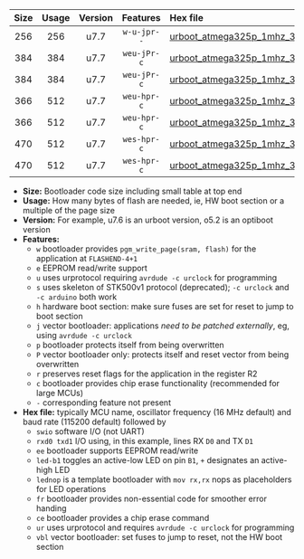 |Size|Usage|Version|Features|Hex file|
|:-:|:-:|:-:|:-:|:--|
|256|256|u7.7|`w-u-jpr--`|[urboot_atmega325p_1mhz_38400bps_swio_rxe0_txe1_ur_vbl.hex](https://raw.githubusercontent.com/stefanrueger/urboot.hex/main/mcus/atmega325p/fcpu_1mhz/38400_bps/urboot_atmega325p_1mhz_38400bps_swio_rxe0_txe1_ur_vbl.hex)|
|384|384|u7.7|`weu-jPr-c`|[urboot_atmega325p_1mhz_38400bps_swio_rxe0_txe1_ee_led+b5_fr_ce_ur_vbl.hex](https://raw.githubusercontent.com/stefanrueger/urboot.hex/main/mcus/atmega325p/fcpu_1mhz/38400_bps/urboot_atmega325p_1mhz_38400bps_swio_rxe0_txe1_ee_led+b5_fr_ce_ur_vbl.hex)|
|384|384|u7.7|`weu-jPr-c`|[urboot_atmega325p_1mhz_38400bps_swio_rxe0_txe1_ee_lednop_fr_ce_ur_vbl.hex](https://raw.githubusercontent.com/stefanrueger/urboot.hex/main/mcus/atmega325p/fcpu_1mhz/38400_bps/urboot_atmega325p_1mhz_38400bps_swio_rxe0_txe1_ee_lednop_fr_ce_ur_vbl.hex)|
|366|512|u7.7|`weu-hpr-c`|[urboot_atmega325p_1mhz_38400bps_swio_rxe0_txe1_ee_led+b5_fr_ce_ur.hex](https://raw.githubusercontent.com/stefanrueger/urboot.hex/main/mcus/atmega325p/fcpu_1mhz/38400_bps/urboot_atmega325p_1mhz_38400bps_swio_rxe0_txe1_ee_led+b5_fr_ce_ur.hex)|
|366|512|u7.7|`weu-hpr-c`|[urboot_atmega325p_1mhz_38400bps_swio_rxe0_txe1_ee_lednop_fr_ce_ur.hex](https://raw.githubusercontent.com/stefanrueger/urboot.hex/main/mcus/atmega325p/fcpu_1mhz/38400_bps/urboot_atmega325p_1mhz_38400bps_swio_rxe0_txe1_ee_lednop_fr_ce_ur.hex)|
|470|512|u7.7|`wes-hpr-c`|[urboot_atmega325p_1mhz_38400bps_swio_rxe0_txe1_ee_led+b5_fr_ce.hex](https://raw.githubusercontent.com/stefanrueger/urboot.hex/main/mcus/atmega325p/fcpu_1mhz/38400_bps/urboot_atmega325p_1mhz_38400bps_swio_rxe0_txe1_ee_led+b5_fr_ce.hex)|
|470|512|u7.7|`wes-hpr-c`|[urboot_atmega325p_1mhz_38400bps_swio_rxe0_txe1_ee_lednop_fr_ce.hex](https://raw.githubusercontent.com/stefanrueger/urboot.hex/main/mcus/atmega325p/fcpu_1mhz/38400_bps/urboot_atmega325p_1mhz_38400bps_swio_rxe0_txe1_ee_lednop_fr_ce.hex)|

- **Size:** Bootloader code size including small table at top end
- **Usage:** How many bytes of flash are needed, ie, HW boot section or a multiple of the page size
- **Version:** For example, u7.6 is an urboot version, o5.2 is an optiboot version
- **Features:**
  + `w` bootloader provides `pgm_write_page(sram, flash)` for the application at `FLASHEND-4+1`
  + `e` EEPROM read/write support
  + `u` uses urprotocol requiring `avrdude -c urclock` for programming
  + `s` uses skeleton of STK500v1 protocol (deprecated); `-c urclock` and `-c arduino` both work
  + `h` hardware boot section: make sure fuses are set for reset to jump to boot section
  + `j` vector bootloader: applications *need to be patched externally*, eg, using `avrdude -c urclock`
  + `p` bootloader protects itself from being overwritten
  + `P` vector bootloader only: protects itself and reset vector from being overwritten
  + `r` preserves reset flags for the application in the register R2
  + `c` bootloader provides chip erase functionality (recommended for large MCUs)
  + `-` corresponding feature not present
- **Hex file:** typically MCU name, oscillator frequency (16 MHz default) and baud rate (115200 default) followed by
  + `swio` software I/O (not UART)
  + `rxd0 txd1` I/O using, in this example, lines RX `D0` and TX `D1`
  + `ee` bootloader supports EEPROM read/write
  + `led-b1` toggles an active-low LED on pin `B1`, `+` designates an active-high LED
  + `lednop` is a template bootloader with `mov rx,rx` nops as placeholders for LED operations
  + `fr` bootloader provides non-essential code for smoother error handing
  + `ce` bootloader provides a chip erase command
  + `ur` uses urprotocol and requires `avrdude -c urclock` for programming
  + `vbl` vector bootloader: set fuses to jump to reset, not the HW boot section
